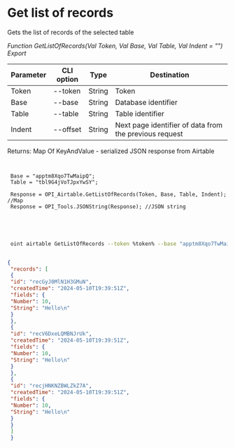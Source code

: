 ﻿---
sidebar_position: 1
---

# Get list of records
 Gets the list of records of the selected table


*Function GetListOfRecords(Val Token, Val Base, Val Table, Val Indent = "") Export*

 | Parameter | CLI option | Type | Destination |
 |-|-|-|-|
 | Token | --token | String | Token |
 | Base | --base | String | Database identifier |
 | Table | --table | String | Table identifier |
 | Indent | --offset | String | Next page identifier of data from the previous request |

 
 Returns: Map Of KeyAndValue - serialized JSON response from Airtable

```bsl title="Code example"
	
 
 Base = "apptm8Xqo7TwMaipQ";
 Table = "tbl9G4jVoTJpxYwSY";
 
 Response = OPI_Airtable.GetListOfRecords(Token, Base, Table, Indent); //Map
 Response = OPI_Tools.JSONString(Response); //JSON string
 
 
	
```

```sh title="CLI command example"
 
 oint airtable GetListOfRecords --token %token% --base "apptm8Xqo7TwMaipQ" --table "tbl9G4jVoTJpxYwSY" --offset %offset%


```


```json title="Result"

{
 "records": [
 {
 "id": "recGyJ0MlN1H3GMuN",
 "createdTime": "2024-05-10T19:39:51Z",
 "fields": {
 "Number": 10,
 "String": "Hello\n"
 }
 },
 {
 "id": "recV6DxeLQMBNJrUk",
 "createdTime": "2024-05-10T19:39:51Z",
 "fields": {
 "Number": 10,
 "String": "Hello\n"
 }
 },
 {
 "id": "recjHNKNZBWLZkZ7A",
 "createdTime": "2024-05-10T19:39:51Z",
 "fields": {
 "Number": 10,
 "String": "Hello\n"
 }
 }
 ]
 }

```
